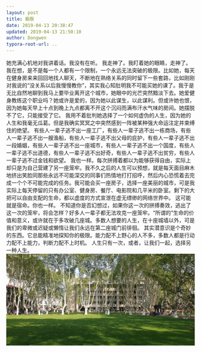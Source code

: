 ```yaml
---
layout: post
title: 极限
date: 2019-04-13 20:38:47
updated: 2019-04-13 21:50:10
author: Dongwen
typora-root-url: ..
---
```




她充满心机地对我讲着话。我没有在听。
我走神了。我盯着她的眼睛，走神了。我在想，是不是每一个人都有一个限制，一个永远无法突破的极限。比如她，每天在健身房来来回回地找人聊天，不断地在熟络关系的同时留下一些套路，比如刚刚对我说的“没关系以后我慢慢教你”，其实我心知肚明我不可能买她的课了。我于是无比自然地聊到我马上要毕业离开这个城市，她眼中的光芒突然黯淡下去。她爱健身教练这个职业吗？她或许是爱的，因为她以此谋生，以此谋利。但或许她也恨，因为她每天早上十点到晚上九点都离不开这个沉闷而满布汗水气味的房间。她摆脱不了它，只能接受了它。
我用不着批判她选择了一个如何虚伪的人生，因为她的人生和我毫无瓜葛。但是我确实冥冥之中突然感到一阵被某种强大命运注定并束缚住的绝望。
有些人一辈子逃不出一座工厂，有些人一辈子逃不出一栋商场，有些人一辈子逃不出一艘渔船，有些人一辈子逃不出父母的庇护，有些人一辈子逃不出一段婚姻，有些人一辈子逃不出一座城市，有些人一辈子逃不出一个国度，有些人一辈子逃不出道德，有些人一辈子逃不出好奇，有些人一辈子逃不出贫穷，有些人一辈子逃不过金钱和欲望。
我也一样。每次拼搏着都以为能够获得自由，实际上却只是为自己营建了另一座笼牢。我不久之后的人生可以预想，就是每天面目麻木地挤出笑脸同那些永远不可能深交的同事们热情地打打招呼，然后内心恐慌着去完成一个个不可能完成的任务。我可能会买一座房子，选择一座美丽的城市，可是我实际上每天停留的只有办公室、健身房、餐厅、电影院和几平米的卧室。剩下的大把可以自由支配的生命，都以虚度的方式宣泄在虚无缥缈的网络世界中。
这可能就是宿命。你也一样。
不知道你是否幻想过，如果你这一次的拼搏奏效，逃出了这一次的笼牢，将会怎样？好多人一辈子都无法攻克一座笼牢。“所谓的”生命的价值和意义，或许就在于多攻破几座城。多数人想要的人生，在十座城墙以外，可是我们的卑微或迟疑或懒惰让我们永远在第二座城门前徘徊。
其实潜意识是个奇妙的东西。它总能精准地探知你的极限。能力配不上野心的人不多，多数人都是行动力配不上能力，判断力配不上时机。
人生只有一次，或者，让我们一起，选择另一种人生。
 ![](/img/in-post/p59884535.jpg)
